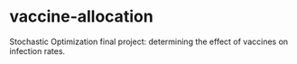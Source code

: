 # vaccine-allocation
Stochastic Optimization final project: determining the effect of vaccines on infection rates.
